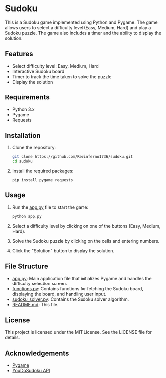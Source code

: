 # Sudoku

This is a Sudoku game implemented using Python and Pygame. The game allows users to select a difficulty level (Easy, Medium, Hard) and play a Sudoku puzzle. The game also includes a timer and the ability to display the solution.

## Features

- Select difficulty level: Easy, Medium, Hard
- Interactive Sudoku board
- Timer to track the time taken to solve the puzzle
- Display the solution

## Requirements

- Python 3.x
- Pygame
- Requests

## Installation

1. Clone the repository:
    ```sh
    git clone https://github.com/Redinferno1736/sudoku.git
    cd sudoku
    ```

2. Install the required packages:
    ```sh
    pip install pygame requests
    ```

## Usage

1. Run the [app.py](http://_vscodecontentref_/1) file to start the game:
    ```sh
    python app.py
    ```

2. Select a difficulty level by clicking on one of the buttons (Easy, Medium, Hard).

3. Solve the Sudoku puzzle by clicking on the cells and entering numbers.

4. Click the "Solution" button to display the solution.

## File Structure

- [app.py](http://_vscodecontentref_/2): Main application file that initializes Pygame and handles the difficulty selection screen.
- [functions.py](http://_vscodecontentref_/3): Contains functions for fetching the Sudoku board, displaying the board, and handling user input.
- [sudoku_solver.py](http://_vscodecontentref_/4): Contains the Sudoku solver algorithm.
- [README.md](http://_vscodecontentref_/5): This file.

## License

This project is licensed under the MIT License. See the LICENSE file for details.

## Acknowledgements

- [Pygame](https://www.pygame.org/)
- [YouDoSudoku API](https://youdosudoku.com/api/)
